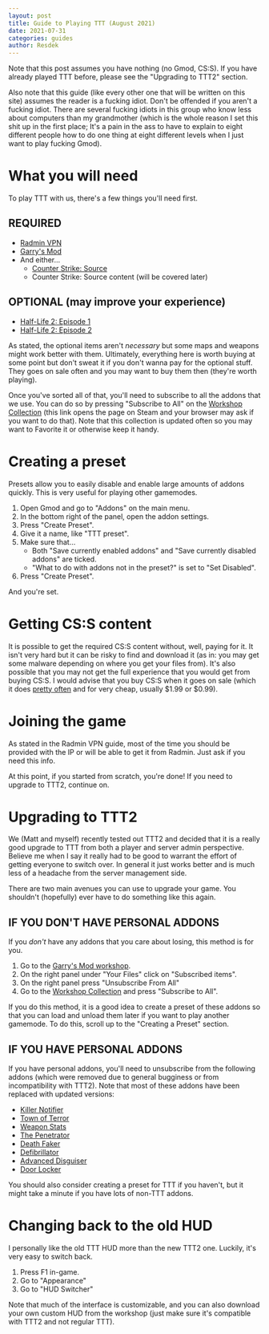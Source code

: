 ```yaml
---
layout: post
title: Guide to Playing TTT (August 2021)
date: 2021-07-31
categories: guides
author: Resdek
---
```


Note that this post assumes you have nothing (no Gmod, CS:S). If you have already played TTT before, please see the "Upgrading to TTT2" section.

Also note that this guide (like every other one that will be written on this site) assumes the reader is a fucking idiot. Don't be offended if you aren't a fucking idiot. There are several fucking idiots in this group who know less about computers than my grandmother (which is the whole reason I set this shit up in the first place; It's a pain in the ass to have to explain to eight different people how to do one thing at eight different levels when I just want to play fucking Gmod).

# What you will need

To play TTT with us, there's a few things you'll need first.

## REQUIRED
- [Radmin VPN](/guides/Radmin-VPN.html)
- [Garry's Mod](https://store.steampowered.com/app/4000/Garrys_Mod/)
- And either...
    - [Counter Strike: Source](https://store.steampowered.com/app/240/CounterStrike_Source/)
    - Counter Strike: Source content (will be covered later)

## OPTIONAL (may improve your experience)

- [Half-Life 2: Episode 1](https://store.steampowered.com/app/380/HalfLife_2_Episode_One/)
- [Half-Life 2: Episode 2](https://store.steampowered.com/app/420/HalfLife_2_Episode_Two/)

As stated, the optional items aren't *necessary* but some maps and weapons might work better with them. Ultimately, everything here is worth buying at some point but don't sweat it if you don't wanna pay for the optional stuff. They goes on sale often and you may want to buy them then (they're worth playing).

Once you've sorted all of that, you'll need to subscribe to all the addons that we use. You can do so by pressing "Subscribe to All" on the [Workshop Collection](steam://openurl/https://steamcommunity.com/sharedfiles/filedetails/?id=1960290210) (this link opens the page on Steam and your browser may ask if you want to do that). Note that this collection is updated often so you may want to Favorite it or otherwise keep it handy.

# Creating a preset 

Presets allow you to easily disable and enable large amounts of addons quickly. This is very useful for playing other gamemodes.

1. Open Gmod and go to "Addons" on the main menu.
2. In the bottom right of the panel, open the addon settings.
3. Press "Create Preset".
4. Give it a name, like "TTT preset".
5. Make sure that...
    - Both "Save currently enabled addons" and "Save currently disabled addons" are ticked.
    - "What to do with addons not in the preset?" is set to "Set Disabled".
6. Press "Create Preset".

And you're set.

# Getting CS:S content

It is possible to get the required CS:S content without, well, paying for it. It isn't very hard but it can be risky to find and download it (as in: you may get some malware depending on where you get your files from). It's also possible that you may not get the full experience that you would get from buying CS:S. I would advise that you buy CS:S when it goes on sale (which it does [pretty often](https://steamdb.info/app/240/) and for very cheap, usually $1.99 or $0.99).

# Joining the game

As stated in the Radmin VPN guide, most of the time you should be provided with the IP or will be able to get it from Radmin. Just ask if you need this info.

At this point, if you started from scratch, you're done! If you need to upgrade to TTT2, continue on.

# Upgrading to TTT2

We (Matt and myself) recently tested out TTT2 and decided that it is a really good upgrade to TTT from both a player and server admin perspective. Believe me when I say it really had to be good to warrant the effort of getting everyone to switch over. In general it just works better and is much less of a headache from the server management side.

There are two main avenues you can use to upgrade your game. You shouldn't (hopefully) ever have to do something like this again.

## IF YOU DON'T HAVE PERSONAL ADDONS

If you *don't* have any addons that you care about losing, this method is for you.

1. Go to the [Garry's Mod workshop](steam://openurl/https://steamcommunity.com/app/4000/workshop/).
2. On the right panel under "Your Files" click on "Subscribed items".
3. On the right panel press "Unsubscribe From All"
4. Go to the [Workshop Collection](steam://openurl/https://steamcommunity.com/sharedfiles/filedetails/?id=1960290210) and press "Subscribe to All".

If you do this method, it is a good idea to create a preset of these addons so that you can load and unload them later if you want to play another gamemode. To do this, scroll up to the "Creating a Preset" section.

## IF YOU HAVE PERSONAL ADDONS

If you have personal addons, you'll need to unsubscribe from the following addons (which were removed due to general bugginess or from incompatibility with TTT2). Note that most of these addons have been replaced with updated versions:

- [Killer Notifier](steam://openurl/https://steamcommunity.com/sharedfiles/filedetails/?id=167547072)
- [Town of Terror](steam://openurl/https://steamcommunity.com/sharedfiles/filedetails/?id=1092556189)
- [Weapon Stats](steam://openurl/https://steamcommunity.com/sharedfiles/filedetails/?id=300375321)
- [The Penetrator](steam://openurl/https://steamcommunity.com/sharedfiles/filedetails/?id=952516754)
- [Death Faker](steam://openurl/https://steamcommunity.com/sharedfiles/filedetails/?id=308966836)
- [Defibrillator](steam://openurl/https://steamcommunity.com/sharedfiles/filedetails/?id=801433502)
- [Advanced Disguiser](steam://openurl/https://steamcommunity.com/sharedfiles/filedetails/?id=606792331)
- [Door Locker](steam://openurl/https://steamcommunity.com/sharedfiles/filedetails/?id=290945941)

You should also consider creating a preset for TTT if you haven't, but it might take a minute if you have lots of non-TTT addons.

# Changing back to the old HUD

I personally like the old TTT HUD more than the new TTT2 one. Luckily, it's very easy to switch back.

1. Press F1 in-game.
2. Go to "Appearance"
3. Go to "HUD Switcher"

Note that much of the interface is customizable, and you can also download your own custom HUD from the workshop (just make sure it's compatible with TTT2 and not regular TTT).